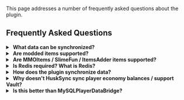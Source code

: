 This page addresses a number of frequently asked questions about the plugin.

## Frequently Asked Questions

<details>
<summary>&nbsp;<b>What data can be synchronized?</b></summary>

HuskSync supports synchronising a wide range of different data elements, each of which can be toggled to your liking. Please check out the [[Sync Features]] page for a full list.

</details>

<details>
<summary>&nbsp;<b>Are modded items supported?</b></summary>

Modded items are not supported.

</details>

<details>
<summary>&nbsp;<b>Are MMOItems / SlimeFun / ItemsAdder items supported?</b></summary>

These plugins, which provide custom items, should be supported as of HuskSync v3.x; but do note we cannot guarantee compatibility with all methods of injecting custom data to create custom items. Be sure to test thoroughly before deploying on production!

</details>

<details>
<summary>&nbsp;<b>Is Redis required? What is Redis?</b></summary>

HuskSync requires Redis to operate (for reasons demonstrated below). Redis is an in-memory database server used for caching data at scale and sending messages across a network. You have a Redis server in a similar fashion to the way you have a MySQL database server. If you're using a Minecraft hosting company, you'll want to contact their support and ask if they offer Redis. If you're looking for a host, I have a list of some popular hosts and whether they support Redis [available to read here.](https://william278.net/redis-hosts)

</details>

<details>
<summary>&nbsp;<b>How does the plugin synchronize data?</b></summary>

![System diagram](https://raw.githubusercontent.com/WiIIiam278/HuskSync/master/images/system-diagram.png)

HuskSync makes use of both MySQL and Redis for optimal data synchronization.

When a user changes servers, in addition to data being saved to MySQL, it is also cached via the Redis server with a temporary expiry key. When changing servers, the receiving server detects the key and sets the user data from Redis. When a player rejoins the network, the system fetches the last-saved data snapshot from the MySQL Database.

This approach is able to dramatically improve both synchronization performance and reliability. A few other techniques are used to optimize this process, such as compressing the serialized user data json using Snappy.

</details>

<details>
<summary>&nbsp;<b>Why doesn't HuskSync sync player economy balances / support Vault?</b></summary>

This is a very common request, but there's a good reason why HuskSync does not support this.

The Vault API is designed to be a central "Vault" for storing user data. It's the role of economy plugins that *implement* vault to handle the data storage -- and, by extension, synchronization cross-server. Plugins that *hook into* Vault then expect to be able to use the Vault API to get the player's latest economy balance and data.

Plugins such as MySQLPlayerDataBridge that support synchronizing Vault *hook into* Vault and as a result can violate this expectation&mdash;plugins that expect Vault to return the latest user data no longer can. As a result, plugins like MySQLPlayerDataBridge have to provide lots of manual hooks and tweaks for individual plugins to ensure compatibility. 

This causes all sorts of compatibility issues with unsupported plugins and increases plugin size and update workload.

As a result, I recommend using an economy plugin (that directly *implements* the Vault API), that works cross-server. XConomy is a popular choice for this, which I have personally had a good experience with in the past.

</details>

<details>
<summary>&nbsp;<b>Is this better than MySQLPlayerDataBridge?</b></summary>

I can't provide a fair answer to this question! What I can say is that your mileage may vary. The performance improvements offered by HuskSync's synchronization method will depend on your network environment and the economies of scale that come with your player count.

With that said, servers running plugins or mods that make use of custom items (such as MMOItems, SlimeFun) are not supported by HuskSync and so MySQLPlayerDataBridge may be a better choice for you.

A migrator from MPDB is built-in to HuskSync.

</details>